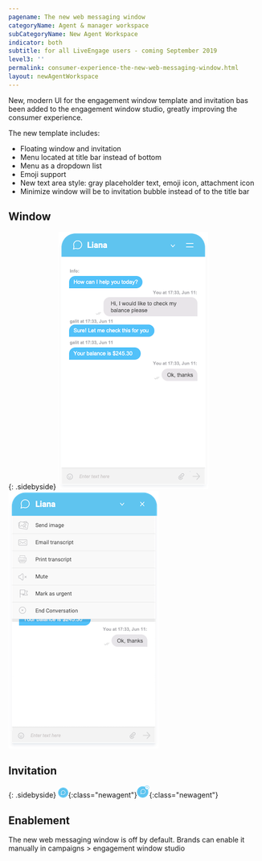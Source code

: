 ```yaml
---
pagename: The new web messaging window
categoryName: Agent & manager workspace
subCategoryName: New Agent Workspace
indicator: both
subtitle: for all LiveEngage users - coming September 2019
level3: ''
permalink: consumer-experience-the-new-web-messaging-window.html
layout: newAgentWorkspace
---
```


New, modern UI for the engagement window template and invitation bas been added to the engagement window studio, greatly improving the consumer experience.

The new template includes:
* Floating window and invitation
* Menu located at title bar instead of bottom
* Menu as a dropdown list
* Emoji support
* New text area style: gray placeholder text, emoji icon, attachment icon
* Minimize window will be to invitation bubble instead of to the title bar

## Window

{: .sidebyside}
![alt text](img/new-window-template-2.png)![alt text](img/new-window-template.png)


## Invitation

{: .sidebyside}
![alt text](img/new-window-template-3.png){:class="newagent"}![alt text](img/new-window-template-4.png){:class="newagent"}

## Enablement

The new web messaging window is off by default. Brands can enable it manually in campaigns > engagement window studio
